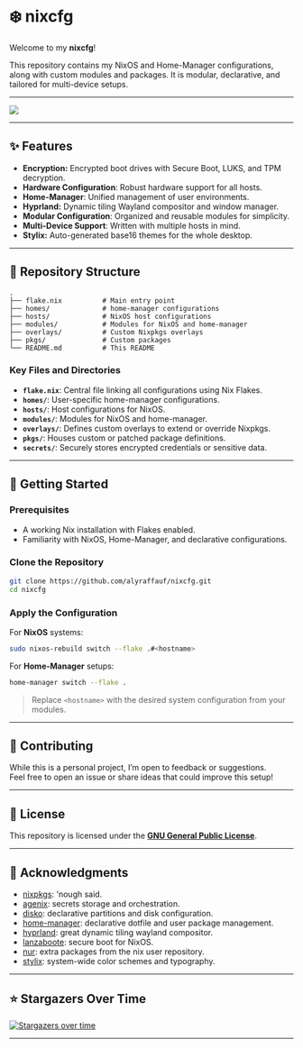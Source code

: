 # ❄️ nixcfg

Welcome to my **nixcfg**!

This repository contains my NixOS and Home-Manager configurations, along with custom modules and packages. It is modular, declarative, and tailored for multi-device setups.

---

![](./_img/hyprland.png)

---

## ✨ Features

- **Encryption:** Encrypted boot drives with Secure Boot, LUKS, and TPM decryption.
- **Hardware Configuration**: Robust hardware support for all hosts.
- **Home-Manager**: Unified management of user environments.
- **Hyprland:** Dynamic tiling Wayland compositor and window manager.
- **Modular Configuration**: Organized and reusable modules for simplicity.
- **Multi-Device Support**: Written with multiple hosts in mind.
- **Stylix:** Auto-generated base16 themes for the whole desktop.

---

## 📂 Repository Structure

```plaintext
.
├── flake.nix          # Main entry point
├── homes/             # home-manager configurations
├── hosts/             # NixOS host configurations
├── modules/           # Modules for NixOS and home-manager
├── overlays/          # Custom Nixpkgs overlays
├── pkgs/              # Custom packages
└── README.md          # This README
```

### Key Files and Directories

- **`flake.nix`**: Central file linking all configurations using Nix Flakes.
- **`homes/`**: User-specific home-manager configurations.
- **`hosts/`**: Host configurations for NixOS.
- **`modules/`**: Modules for NixOS and home-manager.
- **`overlays/`**: Defines custom overlays to extend or override Nixpkgs.
- **`pkgs/`**: Houses custom or patched package definitions.
- **`secrets/`**: Securely stores encrypted credentials or sensitive data.

---

## 🚀 Getting Started

### Prerequisites

- A working Nix installation with Flakes enabled.
- Familiarity with NixOS, Home-Manager, and declarative configurations.

### Clone the Repository

```bash
git clone https://github.com/alyraffauf/nixcfg.git
cd nixcfg
```

### Apply the Configuration

For **NixOS** systems:

```bash
sudo nixos-rebuild switch --flake .#<hostname>
```

For **Home-Manager** setups:

```bash
home-manager switch --flake .
```

> Replace `<hostname>` with the desired system configuration from your modules.

---

## 🤝 Contributing

While this is a personal project, I’m open to feedback or suggestions.\
Feel free to open an issue or share ideas that could improve this setup!

---

## 📜 License

This repository is licensed under the **[GNU General Public License](LICENSE.md)**.

---

## 🙌 Acknowledgments

- [nixpkgs](https://github.com/nixos/nixpkgs): 'nough said.
- [agenix](https://github.com/ryantm/agenix): secrets storage and orchestration.
- [disko](https://github.com/nix-community/disko): declarative partitions and disk configuration.
- [home-manager](https://github.com/nix-community/home-manager): declarative dotfile and user package management.
- [hyprland](https://github.com/hyprwm/Hyprland): great dynamic tiling wayland compositor.
- [lanzaboote](https://github.com/nix-community/lanzaboote): secure boot for NixOS.
- [nur](https://github.com/nix-community/NUR): extra packages from the nix user repository.
- [stylix](https://github.com/danth/stylix): system-wide color schemes and typography.

---

## ⭐ Stargazers Over Time

[![Stargazers over time](https://starchart.cc/alyraffauf/nixcfg.svg?variant=adaptive)](https://starchart.cc/alyraffauf/nixcfg)

---
